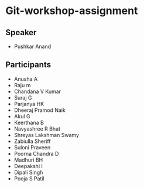 # Git-workshop-assignment

## Speaker
- Pushkar Anand

## Participants
- Anusha A
- Raju m
- Chandana V Kumar
- Suraj G
- Parjanya HK
- Dheeraj Pramod Naik
- Akul G
- Keerthana B
- Navyashree R Bhat
- Shreyas Lakshman Swamy
- Zabiulla Sheriff
- Suloni Praveen
- Poorna Chandra D
- Madhuri BH
- Deepakshi I
- Dipali Singh
- Pooja S Patil
